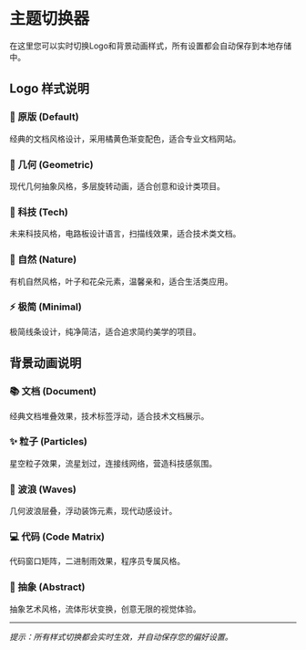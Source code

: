 # 主题切换器

在这里您可以实时切换Logo和背景动画样式，所有设置都会自动保存到本地存储中。

<ThemeSwitcher></ThemeSwitcher>

## Logo 样式说明

### 🎯 原版 (Default)

经典的文档风格设计，采用橘黄色渐变配色，适合专业文档网站。

### 🔷 几何 (Geometric)

现代几何抽象风格，多层旋转动画，适合创意和设计类项目。

### 🚀 科技 (Tech)

未来科技风格，电路板设计语言，扫描线效果，适合技术类文档。

### 🌿 自然 (Nature)

有机自然风格，叶子和花朵元素，温馨亲和，适合生活类应用。

### ⚡ 极简 (Minimal)

极简线条设计，纯净简洁，适合追求简约美学的项目。

## 背景动画说明

### 📚 文档 (Document)

经典文档堆叠效果，技术标签浮动，适合技术文档展示。

### ✨ 粒子 (Particles)

星空粒子效果，流星划过，连接线网络，营造科技感氛围。

### 🌊 波浪 (Waves)

几何波浪层叠，浮动装饰元素，现代动感设计。

### 💻 代码 (Code Matrix)

代码窗口矩阵，二进制雨效果，程序员专属风格。

### 🎨 抽象 (Abstract)

抽象艺术风格，流体形状变换，创意无限的视觉体验。

---

*提示：所有样式切换都会实时生效，并自动保存您的偏好设置。*